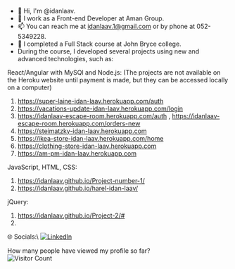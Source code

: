 - 👋 Hi, I'm @idanlaav.
- 👀 I work as a Front-end Developer at Aman Group.
- 📫 You can reach me at idanlaav.1@gmail.com or by phone at 052-5349228.
- 🌱 I completed a Full Stack course at John Bryce college.
- During the course, I developed several projects using new and advanced technologies, such as: 

React/Angular with MySQl and Node.js: (The projects are not available on the Heroku website until payment is made, but they can be accessed locally on a computer)
1. https://super-laine-idan-laav.herokuapp.com/auth
2. https://vacations-update-idan-laav.herokuapp.com/login
3. https://idanlaav-escape-room.herokuapp.com/auth , https://idanlaav-escape-room.herokuapp.com/orders-new
4. https://steimatzky-idan-laav.herokuapp.com
5. https://ikea-store-idan-laav.herokuapp.com/home
6. https://clothing-store-idan-laav.herokuapp.com
4. https://am-pm-idan-laav.herokuapp.com 

JavaScript, HTML, CSS:
1. https://idanlaav.github.io/Project-number-1/
2. https://idanlaav.github.io/harel-idan-laav/

jQuery:
1. https://idanlaav.github.io/Project-2/#
2.

🌐 Socials:\\
[![LinkedIn](https://img.shields.io/badge/LinkedIn-%230077B5.svg?logo=linkedin&logoColor=white)](https://www.linkedin.com/in/idan-laav)

<!---
idanlaav/idanlaav is a ✨ special ✨ repository because its `README.md` (this file) appears on your GitHub profile.
You can click the Preview link to take a look at your changes.
--->


How many people have viewed my profile so far?\
![Visitor Count](https://profile-counter.glitch.me/{idanlaav/count.svg)
